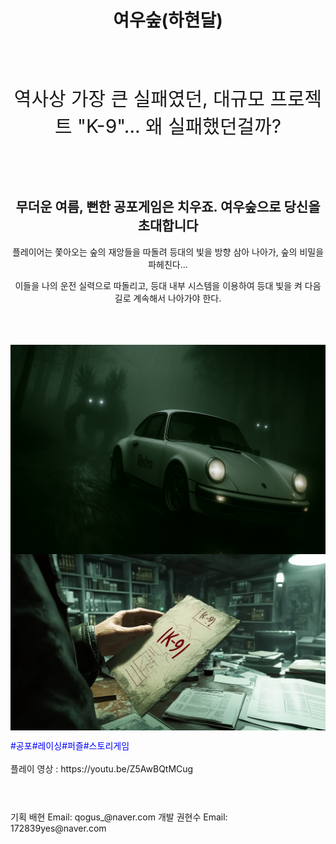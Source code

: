 
<div  align="center"><h1>여우숲(하현달)</h1></div>
  <br><br>
<body>
  
<div  align="center">
  <p style="font-size:30px;">
역사상 가장 큰 실패였던, 대규모 프로젝트 "K-9"… 왜 실패했던걸까?
  </p>
  <br><br>
<p>
  <h2>무더운 여름, 뻔한 공포게임은 치우죠. 여우숲으로 당신을 초대합니다</h2>
  플레이어는 쫓아오는 숲의 재앙들을 따돌려 등대의 빛을 방향 삼아 나아가, 숲의 비밀을 파헤친다...
</p>
이들을 나의 운전 실력으로 따돌리고, 등대 내부 시스템을 이용하여 등대 빛을 켜 다음 길로 계속해서 나아가야 한다.
    <br><br>  <br><br>
</div>
<p>
  <img src = "images/Ex01.jpg" width = 1200 alt = "Example 001" style="display: block; margin: auto;">
  <img src = "images/Ex02.jpg" width = 1200 alt = "Example 001" style="display: block; margin: auto;">
</p>
  <span style="color: blue;">#공포#레이싱#퍼즐#스토리게임</span>
<br><br>
플레이 영상 : https://youtu.be/Z5AwBQtMCug
<br><br>
<h1></h1>
<div>
기획 배현 Email: qogus_@naver.com
개발 권현수 Email: 172839yes@naver.com
</div>
</body>
